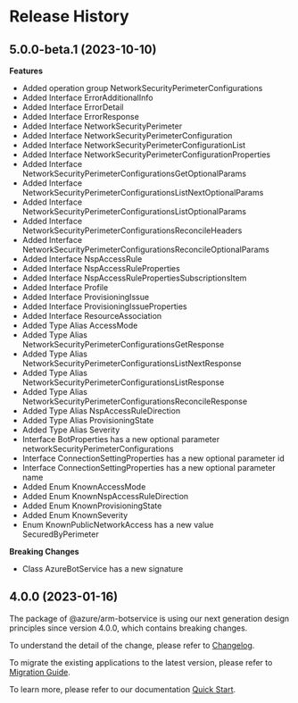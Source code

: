 # Release History
    
## 5.0.0-beta.1 (2023-10-10)
    
**Features**

  - Added operation group NetworkSecurityPerimeterConfigurations
  - Added Interface ErrorAdditionalInfo
  - Added Interface ErrorDetail
  - Added Interface ErrorResponse
  - Added Interface NetworkSecurityPerimeter
  - Added Interface NetworkSecurityPerimeterConfiguration
  - Added Interface NetworkSecurityPerimeterConfigurationList
  - Added Interface NetworkSecurityPerimeterConfigurationProperties
  - Added Interface NetworkSecurityPerimeterConfigurationsGetOptionalParams
  - Added Interface NetworkSecurityPerimeterConfigurationsListNextOptionalParams
  - Added Interface NetworkSecurityPerimeterConfigurationsListOptionalParams
  - Added Interface NetworkSecurityPerimeterConfigurationsReconcileHeaders
  - Added Interface NetworkSecurityPerimeterConfigurationsReconcileOptionalParams
  - Added Interface NspAccessRule
  - Added Interface NspAccessRuleProperties
  - Added Interface NspAccessRulePropertiesSubscriptionsItem
  - Added Interface Profile
  - Added Interface ProvisioningIssue
  - Added Interface ProvisioningIssueProperties
  - Added Interface ResourceAssociation
  - Added Type Alias AccessMode
  - Added Type Alias NetworkSecurityPerimeterConfigurationsGetResponse
  - Added Type Alias NetworkSecurityPerimeterConfigurationsListNextResponse
  - Added Type Alias NetworkSecurityPerimeterConfigurationsListResponse
  - Added Type Alias NetworkSecurityPerimeterConfigurationsReconcileResponse
  - Added Type Alias NspAccessRuleDirection
  - Added Type Alias ProvisioningState
  - Added Type Alias Severity
  - Interface BotProperties has a new optional parameter networkSecurityPerimeterConfigurations
  - Interface ConnectionSettingProperties has a new optional parameter id
  - Interface ConnectionSettingProperties has a new optional parameter name
  - Added Enum KnownAccessMode
  - Added Enum KnownNspAccessRuleDirection
  - Added Enum KnownProvisioningState
  - Added Enum KnownSeverity
  - Enum KnownPublicNetworkAccess has a new value SecuredByPerimeter

**Breaking Changes**

  - Class AzureBotService has a new signature
    
    
## 4.0.0 (2023-01-16)

The package of @azure/arm-botservice is using our next generation design principles since version 4.0.0, which contains breaking changes.

To understand the detail of the change, please refer to [Changelog](https://aka.ms/js-track2-changelog).

To migrate the existing applications to the latest version, please refer to [Migration Guide](https://aka.ms/js-track2-migration-guide).

To learn more, please refer to our documentation [Quick Start](https://aka.ms/js-track2-quickstart).
